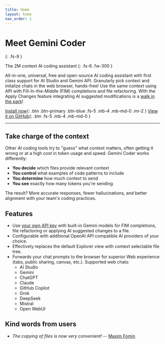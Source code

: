 ```yaml
---
title: Home
layout: home
nav_order: 1
---
```


# Meet Gemini Coder
{: .fs-9 }

The 2M context AI coding assistant
{: .fs-6 .fw-300 }

All-in-one, universal, free and open-source AI coding assistant with first class support for AI Studio and Gemini API. Granularly pick context and initalize chats in the web browser, hands-free! Use the same context using API with Fill-In-the-Middle (FIM) completions and file refactoring. With the Apply Changes feature integrating AI suggested modifications is a <a href="https://www.youtube.com/watch?v=g1RWEcARUF4" target="_blank">walk in the park</a>!

[Install now](/docs/installation.html){: .btn .btn-primary .btn-blue .fs-5 .mb-4 .mb-md-0 .mr-2 }
[View it on GitHub](https://github.com/robertpiosik/gemini-coder){: .btn .fs-5 .mb-4 .mb-md-0 }

---

## Take charge of the context

Other AI coding tools try to "guess" what context matters, often getting it wrong or at a high cost in token usage and speed. Gemini Coder works differently:

- **You decide** which files provide relevant context
- **You control** what examples of code patterns to include
- **You determine** how much context to send
- **You see** exactly how many tokens you're sending

The result? More accurate responses, fewer hallucinations, and better alignment with your team's coding practices.

## Features

- Use <a href="https://aistudio.google.com/app/apikey" target="_blank">your own API key</a> with built-in Gemini models for FIM completions, file refactoring or applying AI suggested changes to a file.
- Configurable with additional OpenAI API compatible AI providers of your choice.
- Effectively replaces the default Explorer view with context selectable file tree.
- Forwards your chat prompts to the browser for superior Web experience (tabs, public sharing, canvas, etc.). Supported web chats:
  - AI Studio
  - Gemini
  - ChatGPT
  - Claude
  - GitHub Copilot
  - Grok
  - DeepSeek
  - Mistral
  - Open WebUI

## Kind words from users

- _The copying of files is now very convenient!_ -- <a href="https://marketplace.visualstudio.com/items?itemName=robertpiosik.gemini-coder&ssr=false#review-details" target="_blank">Maxim Fomin</a>
